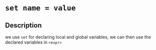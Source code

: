 # `set name = value`

## Description
we use `set` for declaring local and global variables, we can then use the declared variables in `<expr>`
